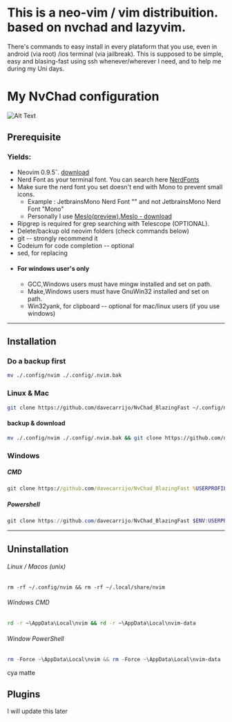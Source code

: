 # This is a neo-vim / vim distribuition. based on nvchad and lazyvim.
There's commands to easy install in every plataform that you use, even in android (via root) /ios terminal (via jailbreak).
This is supposed to be simple, easy and blasing-fast using ssh whenever/wherever I need, and to help me during my Uni days. 

# My NvChad configuration
![Alt Text](https://media0.giphy.com/media/v1.Y2lkPTc5MGI3NjExZG1uajZqb21rMTV5dXUyaTB1d3ZuN2hzNjE1MTE5ZTZodTN3eTY3ZSZlcD12MV9pbnRlcm5hbF9naWZfYnlfaWQmY3Q9Zw/JNFMqgqtcrwwk27Z3f/source.gif)


## Prerequisite

### Yields:
- Neovim 0.9.5ˆ. [download](https://github.com/neovim/neovim/blob/master/INSTALL.md)
- Nerd Font as your terminal font. You can search here [NerdFonts](https://www.nerdfonts.com/)
- Make sure the nerd font you set doesn't end with Mono to prevent small icons.
  - Example : JetbrainsMono Nerd Font "" and not JetbrainsMono Nerd Font "Mono"
  - Personally I use [Meslo(preview)](https://www.programmingfonts.org/#meslo),[Meslo - download](https://github.com/ryanoasis/nerd-fonts/releases/download/v3.2.1/Meslo.zip)
- Ripgrep is required for grep searching with Telescope (OPTIONAL).
- Delete/backup old neovim folders (check commands below)
- git -- strongly recommend it
- Codeium for code completion -- optional
- sed, for replacing
- #### For windows user's only
  - GCC,Windows users must have mingw installed and set on path.
  - Make,Windows users must have GnuWin32 installed and set on path.
  - Win32yank, for clipboard -- optional for mac/linux users (if you use windows)

___
## Installation

### Do a backup first
````bash
mv ./.config/nvim ./.config/.nvim.bak
````

### Linux & Mac

```bash
git clone https://github.com/davecarrijo/NvChad_BlazingFast ~/.config/nvim && nvim
```
#### backup & download
```bash
mv ./.config/nvim ./.config/.nvim.bak && git clone https://github.com/davecarrijo/NvChad_BlazingFast ~/.config/nvim && nvim
```

### Windows
##### CMD
```cmd
git clone https://github.com/davecarrijo/NvChad_BlazingFast %USERPROFILE%\AppData\Local\nvim && nvim
```
##### Powershell
```powershell
git clone https://github.com/davecarrijo/NvChad_BlazingFast $ENV:USERPROFILE\AppData\Local\nvim && nvim
```
____
## Uninstallation

###### Linux / Macos (unix)
```shell
rm -rf ~/.config/nvim && rm -rf ~/.local/share/nvim
```
###### Windows CMD
```cmd
rd -r ~\AppData\Local\nvim && rd -r ~\AppData\Local\nvim-data
```
###### Window PowerShell
```powershell
rm -Force ~\AppData\Local\nvim && rm -Force ~\AppData\Local\nvim-data
```
cya matte

## Plugins
I will update this later
